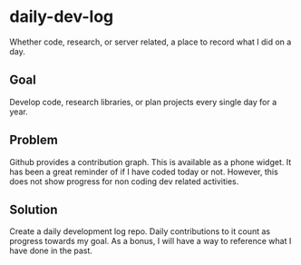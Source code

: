 # daily-dev-log
Whether code, research, or server related, a place to record what I did on a day. 

 ## Goal
 Develop code, research libraries, or plan projects every single day for a year.

 ## Problem
 Github provides a contribution graph. This is available as a phone widget. It has been a great reminder of if I have coded today or not. However, this does not show progress for non coding dev related activities.

 ## Solution
 Create a daily development log repo. Daily contributions to it count as progress towards my goal. As a bonus, I will have a way to reference what I have done in the past.
